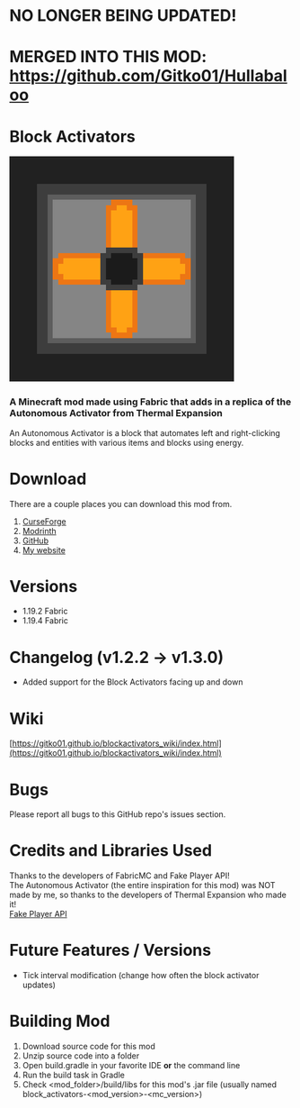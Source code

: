 # NO LONGER BEING UPDATED!
# MERGED INTO THIS MOD: https://github.com/Gitko01/Hullabaloo  

# Block Activators
![Block Activators mod icon](/src/main/resources/assets/blockactivators/icon.png "Block Activators mod icon")
### A Minecraft mod made using Fabric that adds in a replica of the Autonomous Activator from Thermal Expansion

An Autonomous Activator is a block that automates left and right-clicking
blocks and entities with various items and blocks using energy.

# Download
There are a couple places you can download this mod from.
1. [CurseForge](https://www.curseforge.com/minecraft/mc-mods/block-activators)
2. [Modrinth](https://modrinth.com/mod/block_activators)
3. [GitHub](https://github.com/Gitko01/BlockActivators/releases)
4. [My website](https://gitko01.github.io)

# Versions
- 1.19.2 Fabric
- 1.19.4 Fabric

# Changelog (v1.2.2 -> v1.3.0)
- Added support for the Block Activators facing up and down

# Wiki
[https://gitko01.github.io/blockactivators_wiki/index.html](https://gitko01.github.io/blockactivators_wiki/index.html)

# Bugs
Please report all bugs to this GitHub repo's issues section.

# Credits and Libraries Used
Thanks to the developers of FabricMC and Fake Player API!  
The Autonomous Activator (the entire inspiration for this mod) was NOT made by me, so thanks to the developers of Thermal Expansion who made it!  
[Fake Player API](https://github.com/CafeteriaGuild/fake-player-api)

# Future Features / Versions
- Tick interval modification (change how often the block activator updates)

# Building Mod
1. Download source code for this mod
2. Unzip source code into a folder
3. Open build.gradle in your favorite IDE __or__ the command line
4. Run the build task in Gradle
5. Check <mod_folder>/build/libs for this mod's .jar file (usually named block_activators-<mod_version>-<mc_version>)